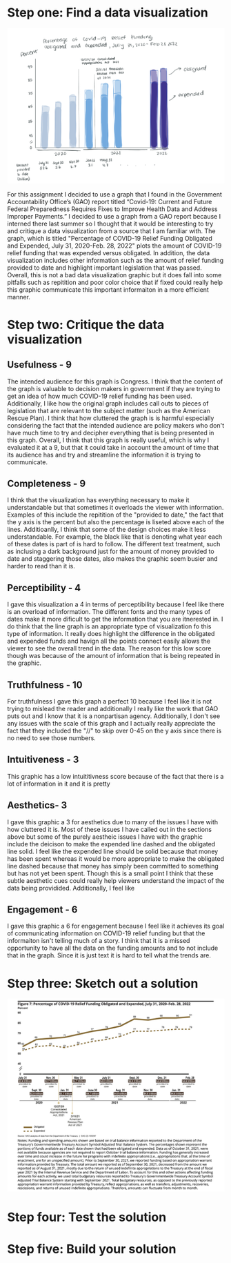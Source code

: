 # Step one: Find a data visualization

![Image](image1.png)

For this assignment I decided to use a graph that I found in the Government Accountability Office’s (GAO) report titled “Covid-19: Current and Future Federal Preparedness Requires Fixes to Improve Health Data and Address Improper Payments.” I decided to use a graph from a GAO report because I interned there last summer so I thought that it would be interesting to try and critique a data visualization from a source that I am familiar with. The graph, which is titled "Percentage of COVID-19 Relief Funding Obligated and Expended, July 31, 2020-Feb. 28, 2022" plots the amount of COVID-19 relief funding that was expended versus obligated. In addition, the data visualization includes other information such as the amount of relief funding provided to date and highlight important legislation that was passed. Overall, this is not a bad data visualization graphic but it does fall into some pitfalls such as repitition and poor color choice that if fixed could really help this graphic communicate this important informaiton in a more efficient manner. 

# Step two: Critique the data visualization

##  Usefulness - 9

The intended audience for this graph is Congress. I think that the content of the graph is valuable to decision makers in government if they are trying to get an idea of how much COVID-19 relief funding has been used. Additionally, I like how the original graph includes call outs to pieces of legislation that are relevant to the subject matter (such as the American Rescue Plan). I think that how cluttered the graph is is harmful especially considering the fact that the intended audience are policy makers who don't have much time to try and decipher everything that is being presented in this graph. Overall, I think that this graph is really useful, which is why I evaluated it at a 9, but that it could take in account the amount of time that its audience has and try and streamline the information it is trying to communicate. 

##  Completeness - 9

I think that the visualization has everything necessary to make it understandable but that sometimes it overloads the viewer with information. Examples of this include the repitition of the "provided to date," the fact that the y axis is the percent but also the percentage is liseted above each of the lines. Additioanlly, I think that some of the design choices make it less understandable. For example, the black like that is denoting what year each of these dates is part of is hard to follow. The different text treatment, such as inclusing a dark background just for the amount of money provided to date and staggering those dates, also makes the graphic seem busier and harder to read than it is. 

##  Perceptibility - 4

I gave this visualization a 4 in terms of perceptibility because I feel like there is an overload of information. The different fonts and the many types of dates make it more dificult to get the information that you are itnerested in. I do think that the line graph is an appropriate type of visualization fo this type of information. It really does highlight the difference in the obligated and expended funds and havign all the points connect easily allows the viewer to see the overall trend in the data. The reason for this low score though was because of the amount of information that is being repeated in the graphic. 

##  Truthfulness - 10

For truthfulness I gave this graph a perfect 10 because I feel like it is not trying to mislead the reader and additionally I really like the work that GAO puts out and I know that it is a nonpartisan agency. Additionally, I don't see any issues with the scale of this graph and I actually really appreciate the fact that they included the "//" to skip over 0-45 on the y axis since there is no need to see those numbers. 

##  Intuitiveness - 3

This graphic has a low intuititivness score because of the fact that there is a lot of information in it and it is pretty 

##  Aesthetics- 3

I gave this graphic a 3 for aesthetics due to many of the issues I have with how cluttered it is. Most of these issues I have called out in the sections above but some of the purely aestheic issues I have with the graphic include the deicison to make the expended line dashed and the obligated line solid. I feel like the expended line should be solid because that money has been spent whereas it would be more appropriate to make the obligated line dashed because that money has simply been committed to something but has not yet been spent. Though this is a small point I think that these subtle aesthetic cues could really help viewers understand the impact of the data being providided. Additionally, I feel like 

##  Engagement - 6

I gave this graphic a 6 for engagement because I feel like it achieves its goal of communicating information on COVID-19 relief funding but that the informaiton isn't telling much of a story. I think that it is a missed opportunity to have all the data on the funding amounts and to not include that in the graph. Since it is just text it is hard to tell what the trends are.

# Step three: Sketch out a solution

![Image](image2.png)

# Step four: Test the solution

# Step five: Build your solution
